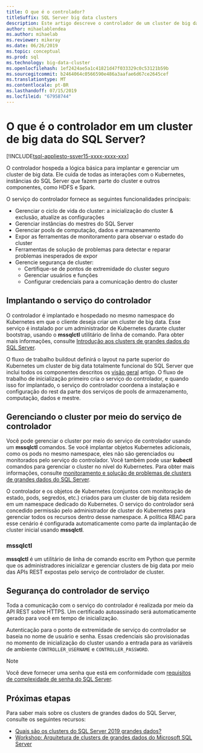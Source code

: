 ```yaml
---
title: O que é o controlador?
titleSuffix: SQL Server big data clusters
description: Este artigo descreve o controlador de um cluster de big data do SQL Server 2019 (visualização).
author: mihaelablendea
ms.author: mihaelab
ms.reviewer: mikeray
ms.date: 06/26/2019
ms.topic: conceptual
ms.prod: sql
ms.technology: big-data-cluster
ms.openlocfilehash: 1ef2424ae5a1c41821d47f033329c0c53121b59b
ms.sourcegitcommit: b2464064c0566590e486a3aafae6d67ce2645cef
ms.translationtype: MT
ms.contentlocale: pt-BR
ms.lasthandoff: 07/15/2019
ms.locfileid: "67958744"
---
```

# <a name="what-is-the-controller-on-a-sql-server-big-data-cluster"></a>O que é o controlador em um cluster de big data do SQL Server?

[!INCLUDE[tsql-appliesto-ssver15-xxxx-xxxx-xxx](../includes/tsql-appliesto-ssver15-xxxx-xxxx-xxx.md)]

O controlador hospeda a lógica básica para implantar e gerenciar um cluster de big data. Ele cuida de todas as interações com o Kubernetes, instâncias do SQL Server que fazem parte do cluster e outros componentes, como HDFS e Spark.

O serviço do controlador fornece as seguintes funcionalidades principais:

- Gerenciar o ciclo de vida do cluster: a inicialização do cluster & exclusão, atualize as configurações
- Gerenciar instâncias do mestres do SQL Server
- Gerenciar pools de computação, dados e armazenamento
- Expor as ferramentas de monitoramento para observar o estado do cluster
- Ferramentas de solução de problemas para detectar e reparar problemas inesperados de expor
- Gerencie segurança de cluster:
  - Certifique-se de pontos de extremidade do cluster seguro
  - Gerenciar usuários e funções
  - Configurar credenciais para a comunicação dentro do cluster

## <a name="deploying-the-controller-service"></a>Implantando o serviço do controlador

O controlador é implantado e hospedado no mesmo namespace do Kubernetes em que o cliente deseja criar um cluster de big data. Esse serviço é instalado por um administrador de Kubernetes durante cluster bootstrap, usando o **mssqlctl** utilitário de linha de comando. Para obter mais informações, consulte [Introdução aos clusters de grandes dados do SQL Server](deploy-get-started.md).

O fluxo de trabalho buildout definirá o layout na parte superior do Kubernetes um cluster de big data totalmente funcional do SQL Server que inclui todos os componentes descritos os [visão geral](big-data-cluster-overview.md) artigo. O fluxo de trabalho de inicialização primeiro cria o serviço do controlador, e quando isso for implantado, o serviço do controlador coordena a instalação e configuração do rest da parte dos serviços de pools de armazenamento, computação, dados e mestre.

## <a name="managing-the-cluster-through-the-controller-service"></a>Gerenciando o cluster por meio do serviço de controlador

Você pode gerenciar o cluster por meio do serviço de controlador usando um **mssqlctl** comandos. Se você implantar objetos Kubernetes adicionais, como os pods no mesmo namespace, eles não são gerenciados ou monitorados pelo serviço do controlador. Você também pode usar **kubectl** comandos para gerenciar o cluster no nível do Kubernetes. Para obter mais informações, consulte [monitoramento e solução de problemas de clusters de grandes dados do SQL Server](cluster-troubleshooting-commands.md).

O controlador e os objetos de Kubernetes (conjuntos com monitoração de estado, pods, segredos, etc.) criados para um cluster de big data residem em um namespace dedicado do Kubernetes. O serviço do controlador será concedido permissão pelo administrador de cluster do Kubernetes para gerenciar todos os recursos dentro desse namespace.  A política RBAC para esse cenário é configurada automaticamente como parte da implantação de cluster inicial usando **mssqlctl**.

### <a name="mssqlctl"></a>mssqlctl

**mssqlctl** é um utilitário de linha de comando escrito em Python que permite que os administradores inicializar e gerenciar clusters de big data por meio das APIs REST expostas pelo serviço de controlador de cluster.

## <a name="controller-service-security"></a>Segurança do controlador de serviço

Toda a comunicação com o serviço do controlador é realizada por meio da API REST sobre HTTPS. Um certificado autoassinado será automaticamente gerado para você em tempo de inicialização. 

Autenticação para o ponto de extremidade de serviço do controlador se baseia no nome de usuário e senha. Essas credenciais são provisionadas no momento de inicialização do cluster usando a entrada para as variáveis de ambiente `CONTROLLER_USERNAME` e `CONTROLLER_PASSWORD`.

> [!NOTE]
> Você deve fornecer uma senha que está em conformidade com [requisitos de complexidade de senha do SQL Server](https://docs.microsoft.com/sql/relational-databases/security/password-policy?view=sql-server-2017).

## <a name="next-steps"></a>Próximas etapas

Para saber mais sobre os clusters de grandes dados do SQL Server, consulte os seguintes recursos:

- [Quais são os clusters do SQL Server 2019 grandes dados?](big-data-cluster-overview.md)
- [Workshop: Arquitetura de clusters de grandes dados do Microsoft SQL Server](https://github.com/Microsoft/sqlworkshops/tree/master/sqlserver2019bigdataclusters)

